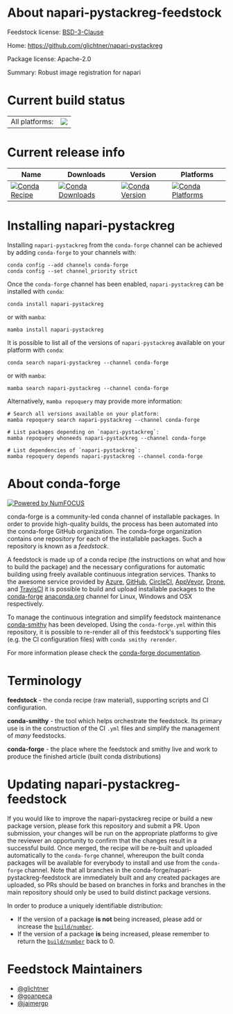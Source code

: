About napari-pystackreg-feedstock
=================================

Feedstock license: [BSD-3-Clause](https://github.com/conda-forge/napari-pystackreg-feedstock/blob/main/LICENSE.txt)

Home: https://github.com/glichtner/napari-pystackreg

Package license: Apache-2.0

Summary: Robust image registration for napari

Current build status
====================


<table><tr><td>All platforms:</td>
    <td>
      <a href="https://dev.azure.com/conda-forge/feedstock-builds/_build/latest?definitionId=16722&branchName=main">
        <img src="https://dev.azure.com/conda-forge/feedstock-builds/_apis/build/status/napari-pystackreg-feedstock?branchName=main">
      </a>
    </td>
  </tr>
</table>

Current release info
====================

| Name | Downloads | Version | Platforms |
| --- | --- | --- | --- |
| [![Conda Recipe](https://img.shields.io/badge/recipe-napari--pystackreg-green.svg)](https://anaconda.org/conda-forge/napari-pystackreg) | [![Conda Downloads](https://img.shields.io/conda/dn/conda-forge/napari-pystackreg.svg)](https://anaconda.org/conda-forge/napari-pystackreg) | [![Conda Version](https://img.shields.io/conda/vn/conda-forge/napari-pystackreg.svg)](https://anaconda.org/conda-forge/napari-pystackreg) | [![Conda Platforms](https://img.shields.io/conda/pn/conda-forge/napari-pystackreg.svg)](https://anaconda.org/conda-forge/napari-pystackreg) |

Installing napari-pystackreg
============================

Installing `napari-pystackreg` from the `conda-forge` channel can be achieved by adding `conda-forge` to your channels with:

```
conda config --add channels conda-forge
conda config --set channel_priority strict
```

Once the `conda-forge` channel has been enabled, `napari-pystackreg` can be installed with `conda`:

```
conda install napari-pystackreg
```

or with `mamba`:

```
mamba install napari-pystackreg
```

It is possible to list all of the versions of `napari-pystackreg` available on your platform with `conda`:

```
conda search napari-pystackreg --channel conda-forge
```

or with `mamba`:

```
mamba search napari-pystackreg --channel conda-forge
```

Alternatively, `mamba repoquery` may provide more information:

```
# Search all versions available on your platform:
mamba repoquery search napari-pystackreg --channel conda-forge

# List packages depending on `napari-pystackreg`:
mamba repoquery whoneeds napari-pystackreg --channel conda-forge

# List dependencies of `napari-pystackreg`:
mamba repoquery depends napari-pystackreg --channel conda-forge
```


About conda-forge
=================

[![Powered by
NumFOCUS](https://img.shields.io/badge/powered%20by-NumFOCUS-orange.svg?style=flat&colorA=E1523D&colorB=007D8A)](https://numfocus.org)

conda-forge is a community-led conda channel of installable packages.
In order to provide high-quality builds, the process has been automated into the
conda-forge GitHub organization. The conda-forge organization contains one repository
for each of the installable packages. Such a repository is known as a *feedstock*.

A feedstock is made up of a conda recipe (the instructions on what and how to build
the package) and the necessary configurations for automatic building using freely
available continuous integration services. Thanks to the awesome service provided by
[Azure](https://azure.microsoft.com/en-us/services/devops/), [GitHub](https://github.com/),
[CircleCI](https://circleci.com/), [AppVeyor](https://www.appveyor.com/),
[Drone](https://cloud.drone.io/welcome), and [TravisCI](https://travis-ci.com/)
it is possible to build and upload installable packages to the
[conda-forge](https://anaconda.org/conda-forge) [anaconda.org](https://anaconda.org/)
channel for Linux, Windows and OSX respectively.

To manage the continuous integration and simplify feedstock maintenance
[conda-smithy](https://github.com/conda-forge/conda-smithy) has been developed.
Using the ``conda-forge.yml`` within this repository, it is possible to re-render all of
this feedstock's supporting files (e.g. the CI configuration files) with ``conda smithy rerender``.

For more information please check the [conda-forge documentation](https://conda-forge.org/docs/).

Terminology
===========

**feedstock** - the conda recipe (raw material), supporting scripts and CI configuration.

**conda-smithy** - the tool which helps orchestrate the feedstock.
                   Its primary use is in the construction of the CI ``.yml`` files
                   and simplify the management of *many* feedstocks.

**conda-forge** - the place where the feedstock and smithy live and work to
                  produce the finished article (built conda distributions)


Updating napari-pystackreg-feedstock
====================================

If you would like to improve the napari-pystackreg recipe or build a new
package version, please fork this repository and submit a PR. Upon submission,
your changes will be run on the appropriate platforms to give the reviewer an
opportunity to confirm that the changes result in a successful build. Once
merged, the recipe will be re-built and uploaded automatically to the
`conda-forge` channel, whereupon the built conda packages will be available for
everybody to install and use from the `conda-forge` channel.
Note that all branches in the conda-forge/napari-pystackreg-feedstock are
immediately built and any created packages are uploaded, so PRs should be based
on branches in forks and branches in the main repository should only be used to
build distinct package versions.

In order to produce a uniquely identifiable distribution:
 * If the version of a package **is not** being increased, please add or increase
   the [``build/number``](https://docs.conda.io/projects/conda-build/en/latest/resources/define-metadata.html#build-number-and-string).
 * If the version of a package **is** being increased, please remember to return
   the [``build/number``](https://docs.conda.io/projects/conda-build/en/latest/resources/define-metadata.html#build-number-and-string)
   back to 0.

Feedstock Maintainers
=====================

* [@glichtner](https://github.com/glichtner/)
* [@goanpeca](https://github.com/goanpeca/)
* [@jaimergp](https://github.com/jaimergp/)

